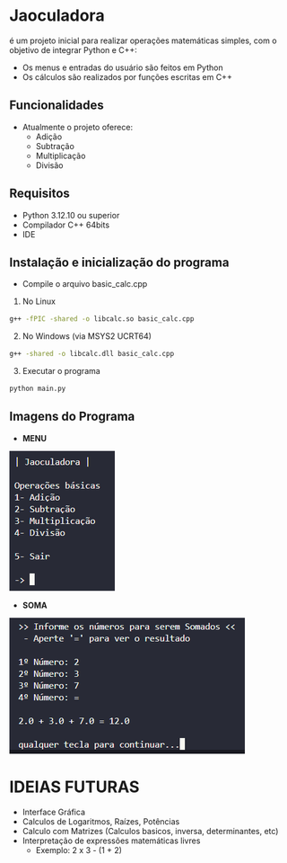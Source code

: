 # Jaoculadora
é um projeto inicial para realizar operações matemáticas simples, com o objetivo de integrar Python e C++:

- Os menus e entradas do usuário são feitos em Python
- Os cálculos são realizados por funções escritas em C++

## Funcionalidades
- Atualmente o projeto oferece:
    - Adição
    - Subtração
    - Multiplicação
    - Divisão

## Requisitos
- Python 3.12.10 ou superior
- Compilador C++ 64bits
- IDE

## Instalação e inicialização do programa
- Compile o arquivo basic_calc.cpp

1. No Linux
```bash
g++ -fPIC -shared -o libcalc.so basic_calc.cpp
```

2. No Windows (via MSYS2 UCRT64)
```bash
g++ -shared -o libcalc.dll basic_calc.cpp
```

3. Executar o programa
```bash
python main.py
```

## Imagens do Programa
- **MENU**

![MENU](assets/Menu.png)

- **SOMA**

![SOMA](assets/menu_soma.png)

# IDEIAS FUTURAS
- Interface Gráfica
- Calculos de Logaritmos, Raízes, Potências
- Calculo com Matrizes (Calculos basicos, inversa, determinantes, etc)
- Interpretação de expressões matemáticas livres
    - Exemplo: 2 x 3 - (1 + 2)